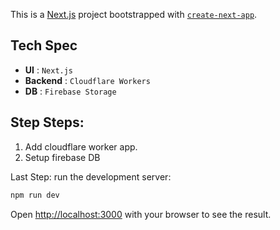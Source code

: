 This is a [Next.js](https://nextjs.org) project bootstrapped with [`create-next-app`](https://nextjs.org/docs/app/api-reference/cli/create-next-app).

## Tech Spec
- **UI** : `Next.js`
- **Backend** :  `Cloudflare Workers`
- **DB** : `Firebase Storage`

## Step Steps:

1. Add cloudflare worker app.
2. Setup firebase DB

Last Step: run the development server:

```bash
npm run dev
```

Open [http://localhost:3000](http://localhost:3000) with your browser to see the result.

